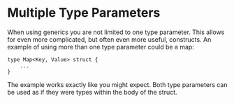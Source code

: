# Multiple Type Parameters
When using generics you are not limited to one type parameter. This allows for 
even more complicated, but often even more useful, constructs. An example of 
using more than one type parameter could be a map:

```
type Map<Key, Value> struct {
    ...
}
```

The example works exactly like you might expect. Both type parameters can be 
used as if they were types within the body of the struct.
